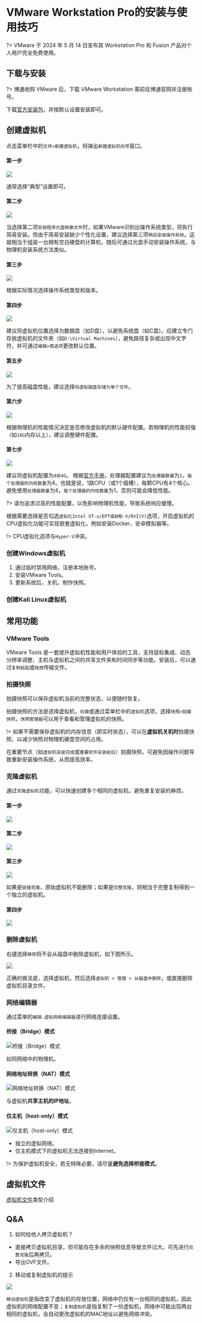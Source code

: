 # VMware Workstation Pro的安装与使用技巧

?> VMware 于 2024 年 5 月 14 日宣布其 Workstation Pro 和 Fusion 产品对个人用户完全免费使用。

## 下载与安装

?> 博通收购 VMware 后，下载 VMware Workstation 需前往博通官网并注册账号。

下载[官方安装包](https://www.vmware.com/products/workstation-pro/workstation-pro-evaluation.html)，并按默认设置安装即可。

## 创建虚拟机

点击菜单栏中的`文件>新建虚拟机`，将弹出`新建虚拟机向导`窗口。

<!-- tabs:start -->

#### **第一步**

![](http://oss.dropsec.xyz/book/%E6%96%B0%E5%BB%BA%E8%99%9A%E6%8B%9F%E6%9C%BA%E5%90%91%E5%AF%BC%E7%AC%AC1%E6%AD%A5.png)

通常选择“典型”设置即可。

#### **第二步**

![](http://oss.dropsec.xyz/book/%E6%96%B0%E5%BB%BA%E8%99%9A%E6%8B%9F%E6%9C%BA%E5%90%91%E5%AF%BC%E7%AC%AC2%E6%AD%A5.png)

当选择第二项`安装程序光盘映像文件`时，如果VMware识别出操作系统类型，将执行简易安装。但由于简易安装缺少个性化设置，建议选择第三项`稍后安装操作系统`。这就相当于组装一台拥有空白硬盘的计算机，随后可通过光盘手动安装操作系统，与物理机安装系统方法类似。

#### **第三步**

![](http://oss.dropsec.xyz/book/%E6%96%B0%E5%BB%BA%E8%99%9A%E6%8B%9F%E6%9C%BA%E5%90%91%E5%AF%BC%E7%AC%AC3%E6%AD%A5.png)

根据实际情况选择操作系统类型和版本。

#### **第四步**

![](http://oss.dropsec.xyz/book/%E6%96%B0%E5%BB%BA%E8%99%9A%E6%8B%9F%E6%9C%BA%E5%90%91%E5%AF%BC%E7%AC%AC4%E6%AD%A5.png)

建议将虚拟机位置选择为数据盘（如D盘），以避免系统盘（如C盘）。应建立专门存放虚拟机的文件夹（如`D:\Virtual Machines`），避免路径复杂或出现中文字符，并可通过`编辑>首选项`更改默认位置。

#### **第五步**

![](http://oss.dropsec.xyz/book/%E6%96%B0%E5%BB%BA%E8%99%9A%E6%8B%9F%E6%9C%BA%E5%90%91%E5%AF%BC%E7%AC%AC5%E6%AD%A5.png)

为了提高磁盘性能，建议选择`将虚拟磁盘存储为单个文件`。

#### **第六步**

![](http://oss.dropsec.xyz/book/%E6%96%B0%E5%BB%BA%E8%99%9A%E6%8B%9F%E6%9C%BA%E5%90%91%E5%AF%BC%E7%AC%AC6%E6%AD%A5.png)

根据物理机的性能情况决定是否修改虚拟机的默认硬件配置。若物理机的性能较强（如`16G`内存以上），建议调整硬件配置。

#### **第七步**

![](http://oss.dropsec.xyz/book/%E6%96%B0%E5%BB%BA%E8%99%9A%E6%8B%9F%E6%9C%BA%E5%90%91%E5%AF%BC%E7%AC%AC7%E6%AD%A5.png)

建议将虚拟机配置为`4核4G`。
根据[官方手册](https://docs.vmware.com/cn/VMware-Workstation-Pro/17/com.vmware.ws.using.doc/GUID-9745D560-9243-4262-A585-D709D52B1349.html)，处理器配置建议为`处理器数量`为`1`，`每个处理器的内核数量`为4。也就是说，1路CPU（或1个插槽），每颗CPU有4个核心。避免使用`处理器数量`为4，`每个处理器的内核数量`为1，否则可能会降低性能。

?> 请勿追求过高的性能配置，以免影响物理机性能，导致系统响应缓慢。

根据需要选择是否勾选`虚拟化Intel VT-x/EPT或AMD-V/RVI(V)`选项，开启虚拟机的CPU虚拟化功能可实现嵌套虚拟化，例如安装Docker、安卓模拟器等。

!> CPU虚拟化选项与`Hyper-V`冲突。

<!-- tabs:end -->

### 创建Windows虚拟机

1. 通过临时禁用网络，注册本地账号。
2. 安装VMware Tools。
3. 更新系统后，关机，制作快照。

### 创建Kali Linux虚拟机

## 常用功能

### VMware Tools

VMware Tools 是一套提升虚拟机性能和用户体验的工具，支持鼠标集成、动态分辨率调整、主机与虚拟机之间的共享文件夹和时间同步等功能。安装后，可以通过`复制粘贴`或`拖放`传输文件。

### 拍摄快照

拍摄快照可以保存虚拟机当前的完整状态，以便随时恢复。

拍摄快照的方法是选择虚拟机，`右键`或通过菜单栏中的`虚拟机`选项，选择`快照>拍摄快照`，`快照管理器`可以用于查看和管理虚拟机的快照。

!> 如果不需要保存虚拟机的内存信息（即实时状态），可以在**虚拟机关机时**拍摄快照，以减少快照对物理机硬盘空间的占用。

在重要节点（如`虚拟机安装完成`或`重要软件安装前后`）拍摄快照，可避免因操作问题导致重新安装操作系统，从而提高效率。

### 克隆虚拟机

通过`克隆虚拟机`功能，可以快速创建多个相同的虚拟机，避免重复安装的麻烦。

<!-- tabs:start -->
#### **第一步**

![](http://oss.dropsec.xyz/book/%E5%85%8B%E9%9A%86%E8%99%9A%E6%8B%9F%E6%9C%BA1.png)

#### **第二步**

![](http://oss.dropsec.xyz/book/%E5%85%8B%E9%9A%86%E8%99%9A%E6%8B%9F%E6%9C%BA2.png)

#### **第三步**

![](http://oss.dropsec.xyz/book/%E5%85%8B%E9%9A%86%E8%99%9A%E6%8B%9F%E6%9C%BA3.png)

如果是`链接克隆`，原始虚拟机不能删除；如果是`完整克隆`，则相当于完整复制得到一个独立的虚拟机。

#### **第四步**

![](http://oss.dropsec.xyz/book/%E5%85%8B%E9%9A%86%E8%99%9A%E6%8B%9F%E6%9C%BA4.png)

<!-- tabs:end -->


### 删除虚拟机

右键选择`移除`将不会从磁盘中删除虚拟机，如下图所示。

![](http://oss.dropsec.xyz/book/%E7%A7%BB%E9%99%A4%E8%99%9A%E6%8B%9F%E6%9C%BA.png)

正确的做法是，选择虚拟机，然后选择`虚拟机 > 管理 > 从磁盘中删除`，或直接删除虚拟机目录文件。

### 网络编辑器

通过菜单的`编辑-虚拟网络编辑器`进行网络连接设置。

<!-- tabs:start -->
#### **桥接（Bridge）模式**

![桥接（Bridge）模式](https://docs.vmware.com/cn/VMware-Workstation-Pro/17/com.vmware.ws.using.doc/images/GUID-8AB8E6E2-E16F-4E60-8421-669C96E6BF38-high.png)

如同网络中的物理机。

#### **网络地址转换（NAT）模式**

![网络地址转换（NAT）模式](https://docs.vmware.com/cn/VMware-Workstation-Pro/17/com.vmware.ws.using.doc/images/GUID-4C1FE8E1-9C52-4A43-9C36-97AEC38C737B-high.png)

与虚拟机**共享主机的IP地址**。

#### **仅主机（host-only）模式**

![仅主机（host-only）模式](https://docs.vmware.com/cn/VMware-Workstation-Pro/17/com.vmware.ws.using.doc/images/GUID-B8B0D851-3DF2-4999-AE86-9059AE017A9C-high.png)

- 独立的虚拟网络。
- 仅主机模式下的虚拟机无法连接到Internet。
<!-- tabs:end -->

!> 为保护虚拟机安全，若无特殊必要，请尽量**避免选择桥接模式**。

## 虚拟机文件

[虚拟机文件](https://docs.vmware.com/cn/VMware-Workstation-Pro/17/com.vmware.ws.using.doc/GUID-A968EF50-BA25-450A-9D1F-F8A9DEE640E7.html)类型介绍

## Q&A

1. 如何给他人拷贝虚拟机？
  
  - 直接拷贝虚拟机目录，但可能存在多余的快照信息导致文件过大。可先进行`完整克隆`后再拷贝。
  - 导出OVF文件。

2. 移动或复制虚拟机的提示

![](http://oss.dropsec.xyz/book/%E7%A7%BB%E5%8A%A8%E6%88%96%E5%A4%8D%E5%88%B6%E8%99%9A%E6%8B%9F%E6%9C%BA%E6%8F%90%E7%A4%BA.png)

`移动虚拟机`是指改变了虚拟机的存放位置，网络中仍仅有一台相同的虚拟机，因此虚拟机的网络配置不变；`复制虚拟机`是指复制了一份虚拟机，网络中可能出现两台相同的虚拟机，会自动更改虚拟机的MAC地址以避免网络冲突。

